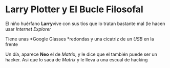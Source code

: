# Larry Plotter y El Bucle Filosofal

El niño huérfano **Larry**vive con sus tíos que lo tratan bastante mal (le hacen usar 
*Internet Explorer*

Tiene unas *Google Glasses *redondas y una cicatriz de un *USB* en la frente

Un día, aparece **Neo** el de *Matrix*, y le dice que el también puede ser un hacker. 
Asi que lo saca de *Matrix* y le lleva a una escual de hacking
